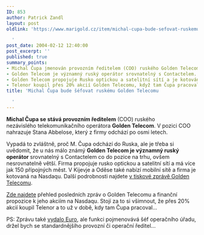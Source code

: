 ```yaml
---
ID: 853
author: Patrick Zandl
layout: post
oldlink: 'https://www.marigold.cz/item/michal-cupa-bude-sefovat-ruskemu-golden-telecomu

  '
post_date: 2004-02-12 12:40:00
post_excerpt: ''
published: true
summary_points:
- Michal Čupa jmenován provozním ředitelem (COO) ruského Golden Telecom.
- Golden Telecom je významný ruský operátor srovnatelný s Contactelem.
- Golden Telecom propojuje Rusko optickou a satelitní sítí a je kotován na Nasdaqu.
- Telenor koupil přes 20% akcií Golden Telecomu, když tam Čupa pracoval.
title: 'Michal Čupa bude šéfovat ruskému Golden Telecomu

  '
---
```


<p>
<STRONG>Michal Čupa se stává&#160;provozním ředitelem</STRONG> (COO) ruského nezávislého&#160;telekomunikačního operátora <STRONG>Golden Telecom</STRONG>. V pozici COO nahrazuje Stana Abbelose, který z firmy odchází po osmi letech. </p>

<p>
Vypadá to zvláštně, proč M. Čupa odchází do Ruska, ale je třeba si uvědomit, že u nás málo známý <STRONG>Golden Telecom je významný ruský operátor</STRONG> srovnatelný s Contactelem co do pozice na trhu, ovšem nesrovnatelně větší. Firma propojuje rusko optickou a satelitní sítí a má více jak 150 přípojných měst. V Kijevje a Oděse také nabízí mobilní sítě a firma je kotovaná na Nasdaqu. Další podrobnosti najdete <A href="http://home.businesswire.com/portal/site/google/index.jsp?ndmViewId=news_view&amp;newsId=20040206005233&amp;newsLang=en" target=_blank>v tiskové zprávě Golden Telecomu</A>.</p>

<p>
<A href="http://finance.yahoo.com/q?s=GLDN" target=_blank>Zde najdete</A> přehled posledních zpráv o Golden Telecomu&#160;a finanční propozice k jeho akciím na Nasdaqu. Stojí za to si všimnout, že přes 20% akcií koupil Telenor a to už v době, kdy tam Čupa pracoval...</p>

<p>
PS: Zprávu také <A href="http://www.euro.cz/id/qt1up1fapj/detail.jsp?id=58925" target=_blank>vydalo Euro</A>, ale funkci pojmenovává šéf operačního úřadu, držel bych se standardnějšího&#160;provozní či operační&#160;ředitel...</p>